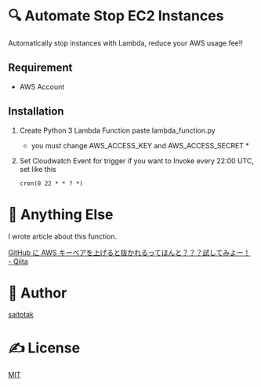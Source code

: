 ﻿# 🔍 Automate Stop EC2 Instances
Automatically stop instances with Lambda, reduce your AWS usage fee!!

## Requirement
- AWS Account

## Installation
1. Create Python 3 Lambda Function
   paste lambda_function.py

   * you must change AWS_ACCESS_KEY and AWS_ACCESS_SECRET *

2. Set Cloudwatch Event for trigger
   if you want to Invoke every 22:00 UTC, set like this

   `cron(0 22 * * ? *)`

# 🤔 Anything Else
I wrote article about this function.

[GitHub に AWS キーペアを上げると抜かれるってほんと？？？試してみよー！ - Qiita](https://qiita.com/saitotak/items/813ac6c2057ac64d5fef)

# 🐑 Author
[saitotak](https://qiita.com/saitotak)

# ✍ License
[MIT](./LICENSE)

